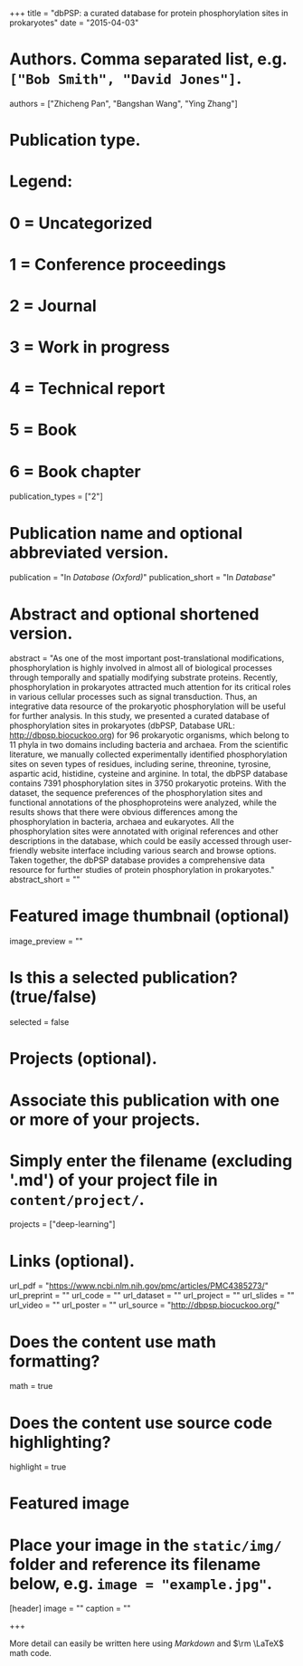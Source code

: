 +++
title = "dbPSP: a curated database for protein phosphorylation sites in prokaryotes"
date = "2015-04-03"

# Authors. Comma separated list, e.g. `["Bob Smith", "David Jones"]`.
authors = ["Zhicheng Pan", "Bangshan Wang", "Ying Zhang"]

# Publication type.
# Legend:
# 0 = Uncategorized
# 1 = Conference proceedings
# 2 = Journal
# 3 = Work in progress
# 4 = Technical report
# 5 = Book
# 6 = Book chapter
publication_types = ["2"]

# Publication name and optional abbreviated version.
publication = "In *Database (Oxford)*"
publication_short = "In *Database*"

# Abstract and optional shortened version.
abstract = "As one of the most important post-translational modifications, phosphorylation is highly involved in almost all of biological processes through temporally and spatially modifying substrate proteins. Recently, phosphorylation in prokaryotes attracted much attention for its critical roles in various cellular processes such as signal transduction. Thus, an integrative data resource of the prokaryotic phosphorylation will be useful for further analysis. In this study, we presented a curated database of phosphorylation sites in prokaryotes (dbPSP, Database URL: http://dbpsp.biocuckoo.org) for 96 prokaryotic organisms, which belong to 11 phyla in two domains including bacteria and archaea. From the scientific literature, we manually collected experimentally identified phosphorylation sites on seven types of residues, including serine, threonine, tyrosine, aspartic acid, histidine, cysteine and arginine. In total, the dbPSP database contains 7391 phosphorylation sites in 3750 prokaryotic proteins. With the dataset, the sequence preferences of the phosphorylation sites and functional annotations of the phosphoproteins were analyzed, while the results shows that there were obvious differences among the phosphorylation in bacteria, archaea and eukaryotes. All the phosphorylation sites were annotated with original references and other descriptions in the database, which could be easily accessed through user-friendly website interface including various search and browse options. Taken together, the dbPSP database provides a comprehensive data resource for further studies of protein phosphorylation in prokaryotes."
abstract_short = ""

# Featured image thumbnail (optional)
image_preview = ""

# Is this a selected publication? (true/false)
selected = false

# Projects (optional).
#   Associate this publication with one or more of your projects.
#   Simply enter the filename (excluding '.md') of your project file in `content/project/`.
projects = ["deep-learning"]

# Links (optional).
url_pdf = "https://www.ncbi.nlm.nih.gov/pmc/articles/PMC4385273/"
url_preprint = ""
url_code = ""
url_dataset = ""
url_project = ""
url_slides = ""
url_video = ""
url_poster = ""
url_source = "http://dbpsp.biocuckoo.org/"

# Does the content use math formatting?
math = true

# Does the content use source code highlighting?
highlight = true

# Featured image
# Place your image in the `static/img/` folder and reference its filename below, e.g. `image = "example.jpg"`.
[header]
image = ""
caption = ""

+++

More detail can easily be written here using *Markdown* and $\rm \LaTeX$ math code.
